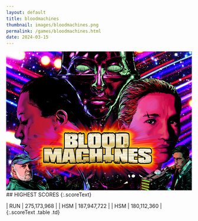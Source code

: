 ```yaml
---
layout: default
title: bloodmachines
thumbnail: images/bloodmachines.png
permalink: /games/bloodmachines.html
date: 2024-03-15
---
```


<img src="../images/bloodmachines.png" class="gameThumbnail img-fluid mx-auto align-middle">
## HIGHEST SCORES
{:.scoreText}

| RUN | 275,173,968 | 
| HSM | 187,947,722 | 
| HSM | 180,112,360 | 
{:.scoreText .table .td}
